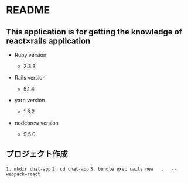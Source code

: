 # README

  ## This application is for getting the knowledge of react×rails application

* Ruby version
    * 2.3.3
* Rails version
    * 5.1.4

* yarn version
    * 1.3.2

* nodebrew version
    * 9.5.0

## プロジェクト作成
`1. mkdir chat-app`
`2. cd chat-app`
`3. bundle exec rails new   .   --webpack=react`
